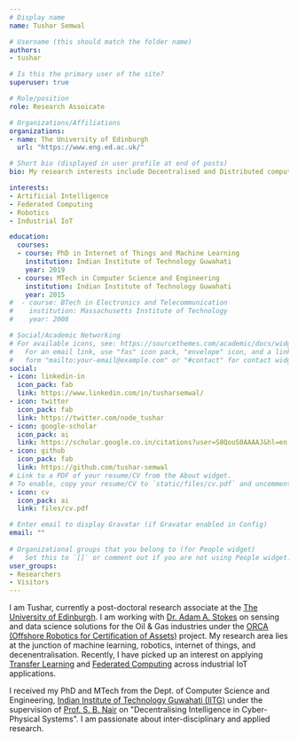 ```yaml
---
# Display name
name: Tushar Semwal

# Username (this should match the folder name)
authors:
- tushar

# Is this the primary user of the site?
superuser: true

# Role/position
role: Research Assoicate

# Organizations/Affiliations
organizations:
- name: The University of Edinburgh
  url: "https://www.eng.ed.ac.uk/"

# Short bio (displayed in user profile at end of posts)
bio: My research interests include Decentralised and Distributed computing, Internet of Things, Robotics, Transfer Learning, and Federated Learning.

interests:
- Artificial Intelligence
- Federated Computing
- Robotics
- Industrial IoT

education:
  courses:
  - course: PhD in Internet of Things and Machine Learning
    institution: Indian Institute of Technology Guwahati
    year: 2019
  - course: MTech in Computer Science and Engineering
    institution: Indian Institute of Technology Guwahati
    year: 2015
#  - course: BTech in Electronics and Telecommunication
#    institution: Massachusetts Institute of Technology
#    year: 2008

# Social/Academic Networking
# For available icons, see: https://sourcethemes.com/academic/docs/widgets/#icons
#   For an email link, use "fas" icon pack, "envelope" icon, and a link in the
#   form "mailto:your-email@example.com" or "#contact" for contact widget.
social:
- icon: linkedin-in
  icon_pack: fab
  link: https://www.linkedin.com/in/tusharsemwal/
- icon: twitter
  icon_pack: fab
  link: https://twitter.com/node_tushar
- icon: google-scholar
  icon_pack: ai
  link: https://scholar.google.co.in/citations?user=S8QouS0AAAAJ&hl=en
- icon: github
  icon_pack: fab
  link: https://github.com/tushar-semwal
# Link to a PDF of your resume/CV from the About widget.
# To enable, copy your resume/CV to `static/files/cv.pdf` and uncomment the lines below.  
- icon: cv
  icon_pack: ai
  link: files/cv.pdf

# Enter email to display Gravatar (if Gravatar enabled in Config)
email: ""
  
# Organizational groups that you belong to (for People widget)
#   Set this to `[]` or comment out if you are not using People widget.  
user_groups:
- Researchers
- Visitors
---
```


I am Tushar, currently a post-doctoral research associate at the [The University of Edinburgh](https://www.eng.ed.ac.uk/). I am working with [Dr. Adam A. Stokes](http://stokesresearchgroup.com/) on sensing and data science solutions for the Oil & Gas industries under the [ORCA (Offshore Robotics for Certification of Assets)](https://orcahub.org/) project. My research area lies at the junction of machine learning, robotics, internet of things, and decenentralisation. Recently, I have picked up an interest on applying [Transfer Learning](http://ruder.io/transfer-learning/) and [Federated Computing](https://ai.googleblog.com/2017/04/federated-learning-collaborative.html) across industrial IoT applications.

I received my PhD and MTech from the Dept. of Computer Science and Engineering, [Indian Institute of Technology Guwahati (IITG)](http://www.iitg.ac.in/) under the supervision of [Prof. S. B. Nair](http://www.iitg.ac.in/cse/robotics/) on "Decentralising Intelligence in Cyber-Physical Systems". I am passionate about inter-disciplinary and applied research. 